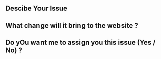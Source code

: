 ## Descibe Your Issue


## What change will it bring to the website ?


## Do yOu want me to assign you this issue (Yes / No) ? 

